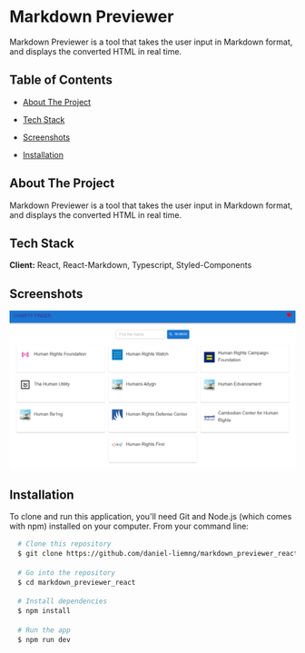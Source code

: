 # Markdown Previewer

Markdown Previewer is a tool that takes the user input in Markdown format, and displays the converted HTML in real time.

## Table of Contents

- [About The Project](#about-the-project)

- [Tech Stack](#tech-stack)

- [Screenshots](#screenshots)

- [Installation](#installation)

## About The Project

Markdown Previewer is a tool that takes the user input in Markdown format, and displays the converted HTML in real time.

## Tech Stack

**Client:** React, React-Markdown, Typescript, Styled-Components

## Screenshots

![App Screenshot](https://github.com/daniel-liemng/charity_finder_react/blob/main/screenshot/charity-finder-photo.png)

## Installation

To clone and run this application, you'll need Git and Node.js (which comes with npm) installed on your computer.
From your command line:

```bash
  # Clone this repository
  $ git clone https://github.com/daniel-liemng/markdown_previewer_react.git

  # Go into the repository
  $ cd markdown_previewer_react

  # Install dependencies
  $ npm install

  # Run the app
  $ npm run dev
```
